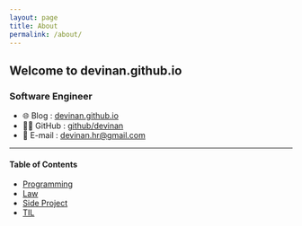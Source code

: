```yaml
---
layout: page
title: About
permalink: /about/
---
```


## Welcome to devinan.github.io

### Software Engineer
- 🌐 Blog : [devinan.github.io](https://devinan.github.io)
- 👩‍💻 GitHub : [github/devinan](https://github.com/devinan)
- 💌 E-mail : [devinan.hr@gmail.com](mailto:devinan.hr@gmail.com)

---
#### Table of Contents

* [Programming](/tech-stack)
* [Law](/technical-writing)
* [Side Project](/tech-interview)
* [TIL](/study-guide)
